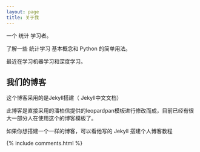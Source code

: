 ```yaml
---
layout: page
title: 关于我 
---
```


一个 统计 学习者。
<p>
了解一些 统计学习 基本概念和 Python 的简单用法。
<p>
最近在学习机器学习和深度学习。

<p>

<h2> 我们的博客 </h2>  

<p>
这个博客采用的是Jekyll搭建（  Jekyll中文文档）
<p>
此博客是直接采用的潘柏信提供的leopardpan模板进行修改而成，目前已经有很大一部分人在使用这个的博客模板了。
<p>  
如果你想搭建一个一样的博客，可以看他写的 Jekyll 搭建个人博客教程
<p>

<p>

{% include comments.html %}

